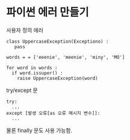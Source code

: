 # 파이썬 에러 만들기

사용자 정의 에러

```
class UppercaseException(Exceptiono) :
   pass

words = = ['eeenie', 'meenie', 'miny', 'MO']

for word in words :
  if word.issuper() :
    raise UppercaseException(word)
```

try/except 문

```
try: 
  ... 
except [발생 오류[as 오류 메시지 변수]]: 
  ...
```

물론 finally 문도 사용 가능함.



